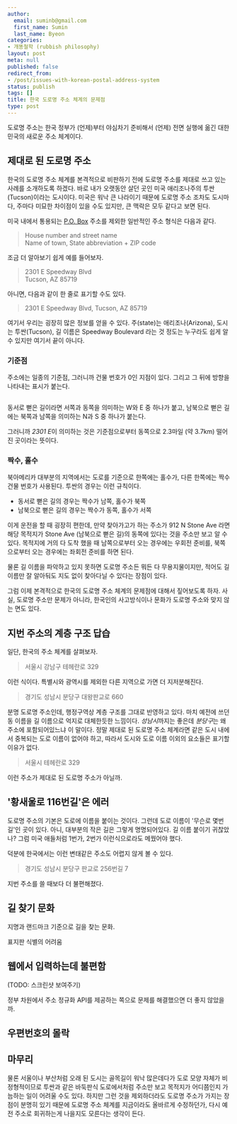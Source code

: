 ```yaml
---
author:
  email: suminb@gmail.com
  first_name: Sumin
  last_name: Byeon
categories:
- 개똥철학 (rubbish philosophy)
layout: post
meta: null
published: false
redirect_from:
- /post/issues-with-korean-postal-address-system
status: publish
tags: []
title: 한국 도로명 주소 체계의 문제점
type: post
---
```


도로명 주소는 한국 정부가 (언제)부터 야심차기 준비해서 (언제) 전면 실행에 옮긴 대한민국의 새로운 주소 체계이다.

제대로 된 도로명 주소
----------------

한국의 도로명 주소 체계를 본격적으로 비판하기 전에 도로명 주소를 제대로 쓰고 있는 사례를 소개하도록 하겠다. 바로 내가 오랫동안 살던 곳인 미국 애리조나주의 투싼(Tucson)이라는 도시이다. 미국은 워낙 큰 나라이기 때문에 도로명 주소 조차도 도시마다, 주마다 미묘한 차이점이 있을 수도 있지만, 큰 맥락은 모두 같다고 보면 된다.

미국 내에서 통용되는 [P.O. Box](http://en.wikipedia.org/wiki/Post-office_box) 주소를 제외한 일반적인 주소 형식은 다음과 같다.

> House number and street name  
> Name of town, State abbreviation + ZIP code

조금 더 알아보기 쉽게 예를 들어보자.

> 2301 E Speedway Blvd  
> Tucson, AZ 85719

아니면, 다음과 같이 한 줄로 표기할 수도 있다.

> 2301 E Speedway Blvd, Tucson, AZ 85719

여기서 우리는 굉장히 많은 정보를 얻을 수 있다. 주(state)는 애리조나(Arizona), 도시는 투싼(Tucson), 길 이름은 Speedway Boulevard 라는 것 정도는 누구라도 쉽게 알 수 있지만 여기서 끝이 아니다.

### 기준점

주소에는 일종의 기준점, 그러니까 건물 번호가 0인 지점이 있다. 그리고 그 뒤에 방향을 나타내는 표시가 붙는다.

<img src="/attachments/2015-02-16/0-e-congress-tucson.png" alt=""/>

동서로 뻗은 길이라면 서쪽과 동쪽을 의미하는 W와 E 중 하나가 붙고, 남북으로 뻗은 길에는 북쪽과 남쪽을 의미하는 N과 S 중 하나가 붙는다.

그러니까 *2301 E*이 의미하는 것은 기준점으로부터 동쪽으로 2.3마일 (약 3.7km) 떨어진 곳이라는 뜻이다.

### 짝수, 홀수

북아메리카 대부분의 지역에서는 도로를 기준으로 한쪽에는 홀수가, 다른 한쪽에는 짝수 건물 번호가 사용된다. 투싼의 경우는 이런 규칙이다.

- 동서로 뻗은 길의 경우는 짝수가 남쪽, 홀수가 북쪽
- 남북으로 뻗은 길의 경우는 짝수가 동쪽, 홀수가 서쪽

이게 운전을 할 때 굉장히 편한데, 만약 찾아가고가 하는 주소가 912 N Stone Ave 라면 해당 목적지가 Stone Ave (남북으로 뻗은 길)의 동쪽에 있다는 것을 주소만 보고 알 수 있다. 목적지에 거의 다 도착 했을 때 남쪽으로부터 오는 경우에는 우회전 준비를, 북쪽으로부터 오는 경우에는 좌회전 준비를 하면 된다.

물론 길 이름을 파악하고 있지 못하면 도로명 주소든 뭐든 다 무용지물이지만, 적어도 길 이름만 잘 알아둬도 지도 없이 찾아다닐 수 있다는 장점이 있다.

<!--
도로명 주소 체계가 가지는 장점을 정리해보자면,

- 주소만 보고 대략 어디쯤인지 알 수 있다.
- 동서남북 방향을 추론할 수 있다.
-->

그럼 이제 본격적으로 한국의 도로명 주소 체계의 문제점에 대해서 짚어보도록 하자. 사실, 도로명 주소만 문제가 아니라, 한국인의 사고방식이나 문화가 도로명 주소와 맞지 않는 면도 있다.


지번 주소의 계층 구조 답습
--------------------

일단, 한국의 주소 체계를 살펴보자.

> 서울시 강남구 테헤란로 329

이런 식이다. 특별시와 광역시를 제외한 다른 지역으로 가면 더 지저분해진다.

> 경기도 성남시 분당구 대왕판교로 660

분명 도로명 주소인데, 행정구역상 계층 구조를 그대로 반영하고 있다. 마치 예전에 쓰던 동 이름을 길 이름으로 억지로 대체한듯한 느낌이다. *성남시*까지는 좋은데 *분당구*는 왜 주소에 포함되어있느냐 이 말이다. 정말 제대로 된 도로명 주소 체계라면 같은 도시 내에서 중복되는 도로 이름이 없어야 하고, 따라서 도시와 도로 이름 이외의 요소들은 표기할 이유가 없다.

> 서울시 테헤란로 329

이런 주소가 제대로 된 도로명 주소가 아닐까.


'황새울로 116번길'은 에러
--------------------

도로명 주소의 기본은 도로에 이름을 붙이는 것이다. 그런데 도로 이름이 '무슨로 몇번길'인 곳이 있다. 아니, 대부분의 작은 길은 그렇게 명명되어있다. 길 이름 붙이기 귀찮았나? 그럼 미국 애들처럼 1번가, 2번가 이런식으로라도 메꿨어야 했다.

덕분에 한국에서는 이런 변태같은 주소도 어렵지 않게 볼 수 있다.

> 경기도 성남시 분당구 판교로 256번길 7

지번 주소를 쓸 때보다 더 불편해졌다.


길 찾기 문화
---------

지명과 랜드마크 기준으로 길을 찾는 문화.

표지판 식별의 어려움




웹에서 입력하는데 불편함
------------------

(TODO: 스크린샷 보여주기)

정부 차원에서 주소 정규화 API를 제공하는 쪽으로 문제를 해결했으면 더 좋지 않았을까.



우편번호의 몰락
-----------

마무리
----

물론 서울이나 부산처럼 오래 된 도시는 골목길이 워낙 많은데다가 도로 모양 자체가 비정형적이므로 투싼과 같은 바둑판식 도로에서처럼 주소만 보고 목적지가 어디쯤인지 가늠하는 일이 어려울 수도 있다. 하지만 그런 것을 제외하더라도 도로명 주소가 가지는 장점이 분명히 있기 때문에 도로명 주소 체계를 지금이라도 올바르게 수정하던가, 다시 예전 주소로 회귀하는게 나을지도 모른다는 생각이 든다.

[House numbering]: http://en.wikipedia.org/wiki/House_numbering#North_America